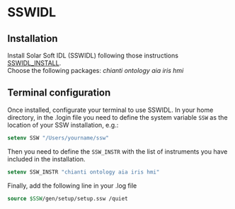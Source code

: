# SSWIDL


## Installation
Install Solar Soft IDL (SSWIDL) following those instructions [SSWIDL_INSTALL](http://www.lmsal.com/solarsoft/sswdoc/solarsoft/ssw_install_howto.html).  
Choose the following packages: _chianti ontology aia iris hmi_

## Terminal configuration
Once installed, configurate your terminal to use SSWIDL.
In your home directory, in the .login file you need to define 
the system variable ```SSW``` as the location of your
SSW installation, e.g.: 

``` csh
setenv SSW "/Users/yourname/ssw"
```

Then you need to define the ```SSW_INSTR``` with the list of instruments you have included in the installation.

``` csh
setenv SSW_INSTR "chianti ontology aia iris hmi"
```

Finally, add the following line in your .log file

``` csh
source $SSW/gen/setup/setup.ssw /quiet
```
